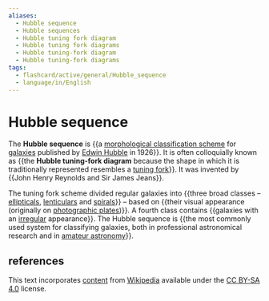 ```yaml
---
aliases:
  - Hubble sequence
  - Hubble sequences
  - Hubble tuning fork diagram
  - Hubble tuning fork diagrams
  - Hubble tuning-fork diagram
  - Hubble tuning-fork diagrams
tags:
  - flashcard/active/general/Hubble_sequence
  - language/in/English
---
```


# Hubble sequence

The __Hubble sequence__ is {{a [morphological classification scheme](galaxy%20morphological%20classification.md) for [galaxies](galaxy.md) published by [Edwin Hubble](Edwin%20Hubble.md) in 1926}}. It is often colloquially known as {{the __Hubble tuning-fork diagram__ because the shape in which it is traditionally represented resembles a [tuning fork](tuning%20fork.md)}}. It was invented by {{John Henry Reynolds and Sir James Jeans}}. <!--SR:!2025-07-14,249,290!2025-06-29,253,330!2025-01-17,111,270-->

The tuning fork scheme divided regular galaxies into {{three broad classes – [ellipticals](elliptical%20galaxy.md), [lenticulars](lenticular%20galaxy.md) and [spirals](spiral%20galaxy.md)}} – based on {{their visual appearance (originally on [photographic plates](photographic%20plate.md))}}. A fourth class contains {{galaxies with an [irregular](irregular%20galaxy.md) appearance}}. The Hubble sequence is {{the most commonly used system for classifying galaxies, both in professional astronomical research and in [amateur astronomy](amateur%20astronomy.md)}}. <!--SR:!2024-11-08,73,310!2025-08-15,289,330!2025-05-10,212,330!2025-05-01,191,310-->

## references

This text incorporates [content](https://en.wikipedia.org/wiki/Hubble_sequence) from [Wikipedia](Wikipedia.md) available under the [CC BY-SA 4.0](https://creativecommons.org/licenses/by-sa/4.0/) license.
